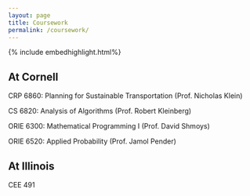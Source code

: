 ```yaml
---
layout: page
title: Coursework
permalink: /coursework/
---
```


{% include embedhighlight.html%}

## At Cornell
CRP 6860: Planning for Sustainable Transportation (Prof. Nicholas Klein)

CS 6820: Analysis of Algorithms (Prof. Robert Kleinberg)

ORIE 6300: Mathematical Programming I (Prof. David Shmoys)

ORIE 6520: Applied Probability (Prof. Jamol Pender)

## At Illinois

CEE 491
